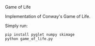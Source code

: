 Game of Life

Implementation of Conway's Game of Life.

Simply run: 
```
pip install pyglet numpy skimage
python game_of_life.py
```
